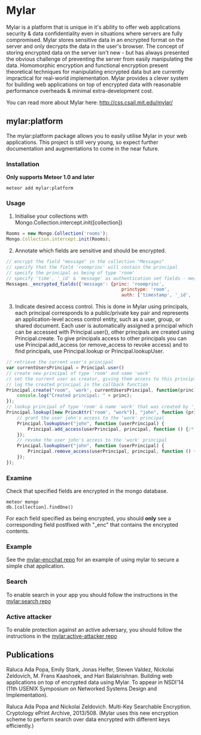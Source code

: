 # Mylar
Mylar is a platform that is unique in it's ability to offer web applications security & data confidentiality even in situations where servers are fully compromised. Mylar stores sensitive data in an encrypted format on the server and only decrypts the data in the user's browser. The concept of storing encrypted data on the server isn't new - but has always presented the obvious challenge of preventing the server from easily manipulating the data. Homomorphic encryption and functional encryption present theoretical techniques for manipulating encrypted data but are currently impractical for real-world implementation. Mylar provides a clever system for building web applications on top of encrypted data with reasonable performance overheads & minimal extra-development cost.

You can read more about Mylar here: http://css.csail.mit.edu/mylar/

## mylar:platform

The mylar:platform package allows you to easily utilise Mylar in your web applications. This project is still very young, so expect further documentation and augmentations to come in the near future.

### Installation
**Only supports Meteor 1.0 and later**

```console
meteor add mylar:platform
```

### Usage

1. Initialise your collections with Mongo.Collection.intercept.init([collection])<br>

```javascript
Rooms = new Mongo.Collection('rooms');
Mongo.Collection.intercept.init(Rooms);
```

2. Annotate which fields are sensitive and should be encrypted. <br>

```javascript
// encrypt the field "message" in the collection "Messages"
// specify that the field 'roomprinc' will contain the principal
// specify the principal as being of type 'room'
// specify 'time', '_id' & 'message' as authentication set fields - meaning their values must be consistent with one another
Messages._encrypted_fields({'message': {princ: 'roomprinc', 
                                           princtype: 'room', 
                                           auth: ['timestamp', '_id', 'message']}});
```

3. Indicate desired access control. This is done in Mylar using principals, each principal corresponds to a public/private key pair and represents an application-level access control entity, such as a user, group, or shared document. Each user is automatically assigned a principal which can be accessed with Principal.user(), other principals are created using Principal.create. To give principals access to other principals you can use Principal.add_access (or remove_access to revoke access) and to find principals, use Principal.lookup or Principal.lookupUser. <br>

```javascript
// retrieve the current user's principal
var currentUsersPrincipal = Principal.user()
// create new principal of type 'room' and name 'work'
// set the current user as creator, giving them access to this principle
// log the created principal in the callback function
Principal.create("room", 'work', currentUsersPrincipal, function(princ) {
	console.log("Created principal: " + princ);
});
// lookup principal of type 'room' & name 'work' that was created by 'john'
Principal.lookup([new PrincAttr('room', "work")], "john", function (principal) {
    // grant the user john's access to the 'work' principal
    Principal.lookupUser("john", function (userPrincipal) {
        Principal.add_access(userPrincipal, principal, function () {/* callback */});
    });
    // revoke the user john's access to the 'work' principal
    Principal.lookupUser("john", function (userPrincipal) {
        Principal.remove_access(userPrincipal, principal, function () {/* callback */});
    });
});
``` 

### Examine

Check that specified fields are encrypted in the mongo database.

```console
meteor mongo
db.[collection].findOne()
```

For each field specified as being encrypted, you should **only** see a corresponding field postfixed with "_enc" that contains the encrypted contents. 

### Example

See the [mylar-encchat repo](https://github.com/gliesesoftware/mylar-encchat) for an example of using mylar to secure a simple chat application. 

### Search

To enable search in your app you should follow the instructions in the [mylar:search repo](https://github.com/gliesesoftware/mylar-search)

### Active attacker
To enable protection against an active adversary, you should follow the instructions in the [mylar:active-attacker repo](https://github.com/gliesesoftware/mylar-active-attacker)

## Publications

Raluca Ada Popa, Emily Stark, Jonas Helfer, Steven Valdez, Nickolai Zeldovich, M. Frans Kaashoek, and Hari Balakrishnan.
Building web applications on top of encrypted data using Mylar.
To appear in NSDI'14 (11th USENIX Symposium on Networked Systems Design and Implementation).

Raluca Ada Popa and Nickolai Zeldovich.
Multi-Key Searchable Encryption. 
Cryptology ePrint Archive, 2013/508.
(Mylar uses this new encryption scheme to perform search over data encrypted with different keys efficiently.)
